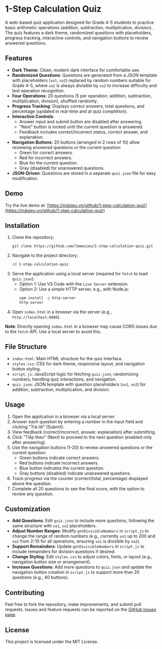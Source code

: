 # 1-Step Calculation Quiz

A web-based quiz application designed for Grade 4-5 students to practice basic arithmetic operations (addition, subtraction, multiplication, division). The quiz features a dark theme, randomized questions with placeholders, progress tracking, interactive controls, and navigation buttons to review answered questions.

## Features
- **Dark Theme**: Clean, modern dark interface for comfortable use.
- **Randomized Questions**: Questions are generated from a JSON template with placeholders (`so1`, `so2`) replaced by random numbers suitable for Grade 4-5, where `so1` is always divisible by `so2` to increase difficulty and test operation recognition.
- **Four Operations**: 20 questions (5 per operation: addition, subtraction, multiplication, division), shuffled randomly.
- **Progress Tracking**: Displays correct answers, total questions, and percentage (updated in real-time and at quiz completion).
- **Interactive Controls**: 
  - Answer input and submit button are disabled after answering.
  - "Next" button is locked until the current question is answered.
  - Feedback includes correct/incorrect status, correct answer, and explanation.
- **Navigation Buttons**: 20 buttons (arranged in 2 rows of 10) allow reviewing answered questions or the current question:
  - Green for correct answers.
  - Red for incorrect answers.
  - Blue for the current question.
  - Gray (disabled) for unanswered questions.
- **JSON-Driven**: Questions are stored in a separate `quiz.json` file for easy modification.

## Demo
Try the live demo at: [https://mãsieu.vn/github/1-step-calculation-quiz](https://mãsieu.vn/github/1-step-calculation-quiz)

## Installation
1. Clone the repository:
   ```bash
   git clone https://github.com/lemasieu/1-step-calculation-quiz.git
   ```
2. Navigate to the project directory:
   ```bash
   cd 1-step-calculation-quiz
   ```
3. Serve the application using a local server (required for `fetch` to load `quiz.json`):
   - Option 1: Use VS Code with the `Live Server` extension.
   - Option 2: Use a simple HTTP server, e.g., with Node.js:
     ```bash
     npm install -g http-server
     http-server
     ```
4. Open `index.html` in a browser via the server (e.g., `http://localhost:8080`).

**Note**: Directly opening `index.html` in a browser may cause CORS issues due to the `fetch` API. Use a local server to avoid this.

## File Structure
- `index.html`: Main HTML structure for the quiz interface.
- `styles.css`: CSS for dark theme, responsive layout, and navigation button styling.
- `script.js`: JavaScript logic for fetching `quiz.json`, randomizing numbers, handling quiz interactions, and navigation.
- `quiz.json`: JSON template with question placeholders (`so1`, `so2`) for addition, subtraction, multiplication, and division.

## Usage
1. Open the application in a browser via a local server.
2. Answer each question by entering a number in the input field and clicking "Trả lời" (Submit).
3. View feedback (correct/incorrect, answer, explanation) after submitting.
4. Click "Tiếp theo" (Next) to proceed to the next question (enabled only after answering).
5. Use the navigation buttons (1-20) to review answered questions or the current question:
   - Green buttons indicate correct answers.
   - Red buttons indicate incorrect answers.
   - Blue button indicates the current question.
   - Gray buttons (disabled) indicate unanswered questions.
6. Track progress via the counter (correct/total, percentage) displayed above the question.
7. Complete all 20 questions to see the final score, with the option to review any question.

## Customization
- **Add Questions**: Edit `quiz.json` to include more questions, following the same structure with `so1`, `so2` placeholders.
- **Adjust Number Ranges**: Modify `getDivisibleNumbers` in `script.js` to change the range of random numbers (e.g., currently `so1` up to 200 and `so2` from 2-10 for all operations, ensuring `so1` is divisible by `so2`).
- **Support Remainders**: Update `getDivisibleNumbers` in `script.js` to include remainders for division questions if desired.
- **Change Styling**: Edit `styles.css` to adjust colors, fonts, or layout (e.g., navigation button size or arrangement).
- **Increase Questions**: Add more questions to `quiz.json` and update the navigation button creation in `script.js` to support more than 20 questions (e.g., 40 buttons).

## Contributing
Feel free to fork the repository, make improvements, and submit pull requests. Issues and feature requests can be reported on the [GitHub Issues page](https://github.com/lemasieu/1-step-calculation-quiz/issues).

## License
This project is licensed under the MIT License.
